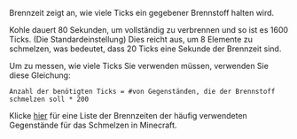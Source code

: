 Brennzeit zeigt an, wie viele Ticks ein gegebener Brennstoff halten wird.

Kohle dauert 80 Sekunden, um vollständig zu verbrennen und so ist es 1600 Ticks. (Die Standardeinstellung) Dies reicht aus, um 8 Elemente zu schmelzen, was bedeutet, dass 20 Ticks eine Sekunde der Brennzeit sind.

Um zu messen, wie viele Ticks Sie verwenden müssen, verwenden Sie diese Gleichung:

`Anzahl der benötigten Ticks = #von Gegenständen, die der Brennstoff schmelzen soll * 200`

Klicke [hier](https://mcreator.net/wiki/burn-time-fuels) für eine Liste der Brennzeiten der häufig verwendeten Gegenstände für das Schmelzen in Minecraft.

